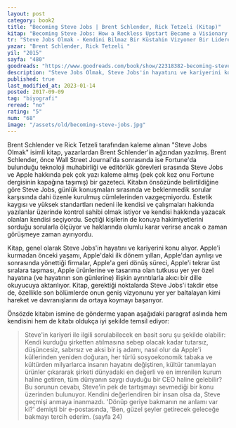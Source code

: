 ```yaml
---
layout: post
category: book2
title: "Becoming Steve Jobs | Brent Schlender, Rick Tetzeli (Kitap)"
kitap: "Becoming Steve Jobs: How a Reckless Upstart Became a Visionary Leader"
tr: "Steve Jobs Olmak - Kendini Bilmaz Bir Küstahin Vizyoner Bir Lidere Dönüşümü"
yazar: "Brent Schlender, Rick Tetzeli "
yil: "2015"
sayfa: "480"
goodreads: "https://www.goodreads.com/book/show/22318382-becoming-steve-jobs"
description: "Steve Jobs Olmak, Steve Jobs'in hayatını ve kariyerini konu alıyor."
published: true
last_modified_at: 2023-01-14
posted: 2017-09-09
tag: "biyografi"
reread: "no"
rating: "5"
num: "68"
image: "/assets/old/becoming-steve-jobs.jpg"
---
```


Brent Schlender ve Rick Tetzeli tarafından kaleme alınan "Steve Jobs Olmak" isimli kitap, yazarlardan Brent Schlender'in ağzından yazılmış. Brent Schlender, önce Wall Street Journal'da sonrasında ise Fortune'da bulunduğu teknoloji muhabirliği ve editörlük görevleri sırasında Steve Jobs ve Apple hakkında pek çok yazı kaleme almış (pek çok kez onu Fortune dergisinin kapağına taşımış) bir gazeteci. Kitabın önsözünde belirtildiğine göre Steve Jobs, günlük konuşmaları sırasında ve beklenmedik sorular karşısında dahi özenle kurulmuş cümlelerinden vazgeçmiyordu. Estetik kaygısı ve yüksek standartları nedeni ile kendisi ve çalışmaları hakkında yazılanlar üzerinde kontrol sahibi olmak istiyor ve kendisi hakkında yazacak olanları kendisi seçiyordu. Seçtiği kişilerin de konuya hakimiyetlerini sorduğu sorularla ölçüyor ve haklarında olumlu karar verirse ancak o zaman görüşmeye zaman ayırıyordu.

Kitap, genel olarak Steve Jobs'in hayatını ve kariyerini konu alıyor. Apple'i kurmadan önceki yaşamı, Apple'daki ilk dönem yılları, Apple'dan ayrılışı ve sonrasında yönettiği firmalar, Apple'a geri dönüş süreci, Apple'i tekrar üst sıralara taşıması, Apple ürünlerine ve tasarıma olan tutkusu yer yer özel hayatına (ve hayatının son günlerine) ilişkin ayrıntılarla akıcı bir dille okuyucuya aktarılıyor. Kitap, gerektiği noktalarda Steve Jobs'i takdir etse de, özellikle son bölümlerde onun geniş vizyonunu yer yer baltalayan kimi hareket ve davranışlarını da ortaya koymayı başarıyor.

Önsözde kitabın ismine de gönderme yapan aşağıdaki paragraf aslında hem kendisini hem de kitabı oldukça iyi şekilde temsil ediyor:

> Steve'in kariyeri ile ilgili sorulabilecek en basit soru şu şekilde olabilir: Kendi kurduğu şirketten atılmasına sebep olacak kadar tutarsız, düşüncesiz, sabırsız ve aksi bir iş adamı, nasıl olur da Apple'i küllerinden yeniden doğuran, her türlü sosyoekonomik tabaka ve kültürden milyarlarca insanın hayatını değiştiren, kültür tanımlayan ürünler çıkararak şirketi dünyadaki en değerli ve en imrenilen kurum haline getiren, tüm dünyanın saygı duyduğu bir CEO haline gelebilir? Bu sorunun cevabı, Steve'in pek de tartışmayı sevmediği bir konu üzerinden bulunuyor. Kendini değerlendiren bir insan olsa da, Steve geçmişi anmaya inanmazdı. 'Dönüp geriye bakmanın ne anlamı var ki?' demişti bir e-postasında, 'Ben, güzel şeyler getirecek geleceğe bakmayı tercih ederim. (sayfa 24)
